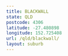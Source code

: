 ```yaml
---
title: BLACKWALL
state: QLD
postcode: 4306
latitude: -27.480898
longitude: 152.725408
url: /qld/blackwall/
layout: suburb
---
```

